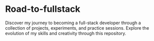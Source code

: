 # Road-to-fullstack
Discover my journey to becoming a full-stack developer through a collection of projects, experiments, and practice sessions. Explore the evolution of my skills and creativity through this repository.
